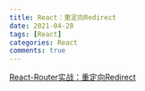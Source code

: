 ```yaml
---
title: React：重定向Redirect
date: 2021-04-28
tags: [React]
categories: React
comments: true
---
```


[React-Router实战：重定向Redirect](https://blog.csdn.net/b954960630/article/details/88766222)